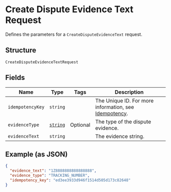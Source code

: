 
# Create Dispute Evidence Text Request

Defines the parameters for a `CreateDisputeEvidenceText` request.

## Structure

`CreateDisputeEvidenceTextRequest`

## Fields

| Name | Type | Tags | Description |
|  --- | --- | --- | --- |
| `idempotencyKey` | `string` |  | The Unique ID. For more information, see [Idempotency](https://developer.squareup.com/docs/working-with-apis/idempotency). |
| `evidenceType` | [`string`](/doc/models/dispute-evidence-type.md) | Optional | The type of the dispute evidence. |
| `evidenceText` | `string` |  | The evidence string. |

## Example (as JSON)

```json
{
  "evidence_text": "1Z8888888888888888",
  "evidence_type": "TRACKING_NUMBER",
  "idempotency_key": "ed3ee3933d946f1514d505d173c82648"
}
```

